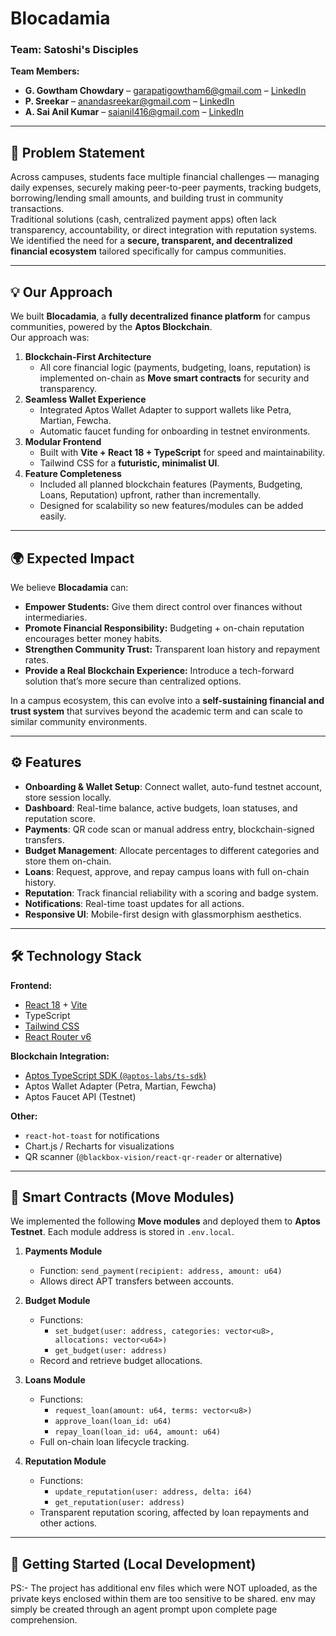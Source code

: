 # Blocadamia

### Team: Satoshi's Disciples

**Team Members:**
- **G. Gowtham Chowdary** – [garapatigowtham6@gmail.com](mailto:garapatigowtham6@gmail.com) – [LinkedIn](https://www.linkedin.com/in/gowtham-garapati/)  
- **P. Sreekar** – [anandasreekar@gmail.com](mailto:anandasreekar@gmail.com) – [LinkedIn](https://www.linkedin.com/in/sreekar-p-6b7b38270)  
- **A. Sai Anil Kumar** – [saianil416@gmail.com](mailto:saianil416@gmail.com) – [LinkedIn](https://in.linkedin.com/in/sai-anil-kumar-7a9297289)  

---

## 📜 Problem Statement

Across campuses, students face multiple financial challenges — managing daily expenses, securely making peer-to-peer payments, tracking budgets, borrowing/lending small amounts, and building trust in community transactions.  
Traditional solutions (cash, centralized payment apps) often lack transparency, accountability, or direct integration with reputation systems.  
We identified the need for a **secure, transparent, and decentralized financial ecosystem** tailored specifically for campus communities.

---

## 💡 Our Approach

We built **Blocadamia**, a **fully decentralized finance platform** for campus communities, powered by the **Aptos Blockchain**.  
Our approach was:

1. **Blockchain-First Architecture**  
   - All core financial logic (payments, budgeting, loans, reputation) is implemented on-chain as **Move smart contracts** for security and transparency.  
2. **Seamless Wallet Experience**  
   - Integrated Aptos Wallet Adapter to support wallets like Petra, Martian, Fewcha.  
   - Automatic faucet funding for onboarding in testnet environments.  
3. **Modular Frontend**  
   - Built with **Vite + React 18 + TypeScript** for speed and maintainability.  
   - Tailwind CSS for a **futuristic, minimalist UI**.  
4. **Feature Completeness**  
   - Included all planned blockchain features (Payments, Budgeting, Loans, Reputation) upfront, rather than incrementally.  
   - Designed for scalability so new features/modules can be added easily.

---

## 🌍 Expected Impact

We believe **Blocadamia** can:

- **Empower Students:** Give them direct control over finances without intermediaries.
- **Promote Financial Responsibility:** Budgeting + on-chain reputation encourages better money habits.
- **Strengthen Community Trust:** Transparent loan history and repayment rates.
- **Provide a Real Blockchain Experience:** Introduce a tech-forward solution that’s more secure than centralized options.

In a campus ecosystem, this can evolve into a **self-sustaining financial and trust system** that survives beyond the academic term and can scale to similar community environments.

---

## ⚙️ Features

- **Onboarding & Wallet Setup**: Connect wallet, auto-fund testnet account, store session locally.
- **Dashboard**: Real-time balance, active budgets, loan statuses, and reputation score.
- **Payments**: QR code scan or manual address entry, blockchain-signed transfers.
- **Budget Management**: Allocate percentages to different categories and store them on-chain.
- **Loans**: Request, approve, and repay campus loans with full on-chain history.
- **Reputation**: Track financial reliability with a scoring and badge system.
- **Notifications**: Real-time toast updates for all actions.
- **Responsive UI**: Mobile-first design with glassmorphism aesthetics.

---

## 🛠️ Technology Stack

**Frontend:**  
- [React 18](https://reactjs.org/) + [Vite](https://vitejs.dev/)  
- TypeScript  
- [Tailwind CSS](https://tailwindcss.com/)  
- [React Router v6](https://reactrouter.com/)

**Blockchain Integration:**  
- [Aptos TypeScript SDK (`@aptos-labs/ts-sdk`)](https://www.npmjs.com/package/@aptos-labs/ts-sdk)  
- Aptos Wallet Adapter (Petra, Martian, Fewcha)  
- Aptos Faucet API (Testnet)

**Other:**  
- `react-hot-toast` for notifications  
- Chart.js / Recharts for visualizations  
- QR scanner (`@blackbox-vision/react-qr-reader` or alternative)

---

## 📄 Smart Contracts (Move Modules)

We implemented the following **Move modules** and deployed them to **Aptos Testnet**. Each module address is stored in `.env.local`.

1. **Payments Module**
   - Function: `send_payment(recipient: address, amount: u64)`
   - Allows direct APT transfers between accounts.

2. **Budget Module**
   - Functions:  
     - `set_budget(user: address, categories: vector<u8>, allocations: vector<u64>)`  
     - `get_budget(user: address)`  
   - Record and retrieve budget allocations.

3. **Loans Module**
   - Functions:  
     - `request_loan(amount: u64, terms: vector<u8>)`  
     - `approve_loan(loan_id: u64)`  
     - `repay_loan(loan_id: u64, amount: u64)`  
   - Full on-chain loan lifecycle tracking.

4. **Reputation Module**
   - Functions:  
     - `update_reputation(user: address, delta: i64)`  
     - `get_reputation(user: address)`  
   - Transparent reputation scoring, affected by loan repayments and other actions.

---

## 🚀 Getting Started (Local Development)




PS:- The project has additional env files which were NOT uploaded, as the private keys enclosed within them are too sensitive to be shared. env may simply be created through an agent prompt upon complete page comprehension.
